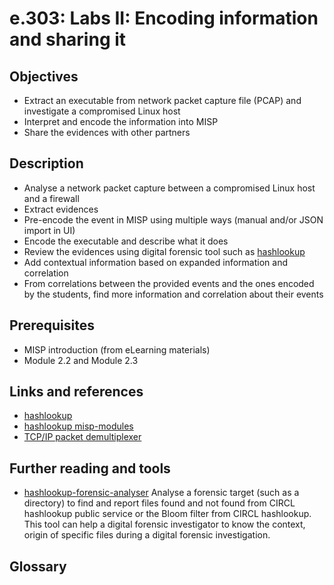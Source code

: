 # e.303: Labs II: Encoding information and sharing it

## Objectives

- Extract an executable from network packet capture file (PCAP) and investigate a compromised Linux host
- Interpret and encode the information into MISP
- Share the evidences with other partners

## Description

- Analyse a network packet capture between a compromised Linux host and a firewall
- Extract evidences
- Pre-encode the event in MISP using multiple ways (manual and/or JSON import in UI)
- Encode the executable and describe what it does
- Review the evidences using digital forensic tool such as [hashlookup](https://www.circl.lu/services/hashlookup/)
- Add contextual information based on expanded information and correlation
- From correlations between the provided events and the ones encoded by the students, find more information and correlation about their events

## Prerequisites

- MISP introduction (from eLearning materials)
- Module 2.2 and Module 2.3

## Links and references

- [hashlookup](https://www.circl.lu/services/hashlookup/)
- [hashlookup misp-modules](https://misp.github.io/misp-modules/expansion/#hashlookup)
- [TCP/IP packet demultiplexer](https://github.com/simsong/tcpflow)

## Further reading and tools

- [hashlookup-forensic-analyser](https://github.com/hashlookup/hashlookup-forensic-analyser) Analyse a forensic target (such as a directory) to find and report files found and not found from CIRCL hashlookup public service or the Bloom filter from CIRCL hashlookup. This tool can help a digital forensic investigator to know the context, origin of specific files during a digital forensic investigation.

## Glossary

